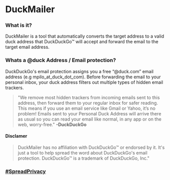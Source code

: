 # DuckMailer

### What is it?

DuckMailer is a tool that automatically converts the target address to a valid duck address that DuckDuckGo™ will accept and forward the email to the target email address.

### Whats a @duck Address / Email protection?

DuckDuckGo's email protection assigns you a free “@duck.com” email address (e.g mpilo_at_duck_dot_com). Before forwarding the email to your personal inbox, your duck address filters out multiple types of hidden email trackers.

<blockquote class="blockquote">
                    "We remove most hidden trackers from incoming emails sent to this address, then forward them to your
                    regular inbox for safer reading. This means if you use an email service like Gmail or Yahoo, it’s no
                    problem! Emails
                    sent to your Personal Duck Address will arrive there as usual so you can read your email like
                    normal, in any app or on the
  web, worry-free." <b>-DuckDuckGo</b>
</blockquote>


#### Disclamer
<blockquote class="blockquote">
  DuckMailer has no affiliation with DuckDuckGo™ or endorsed by it. It's just a tool to help spread the word about DuckDuckGo's email protection. DuckDuckGo™ is a trademark of DuckDuckGo, Inc."
</blockquote>

### [#SpreadPrivacy](https://spreadprivacy.com/)
